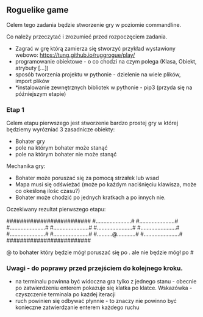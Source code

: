 ## Roguelike game 

Celem tego zadania będzie stworzenie gry w poziomie commandline.

Co należy przeczytać i zrozumieć przed rozpoczęciem zadania.

- Zagrać w grę którą zamierza się stworzyć przykład wystawiony webowo: https://tung.github.io/ruggrogue/play/
- programowanie obiektowe - o co chodzi na czym polega (Klasa, Obiekt, atrybuty [...])
- sposób tworzenia projektu w pythonie - dzielenie na wiele plików, import plików
- *instalowanie zewnętrznych bibliotek w pythonie - pip3 (przyda się na późniejszym etapie)


### Etap 1
Celem etapu pierwszego jest stworzenie bardzo prostej gry w której będziemy wyrózniać 3 zasadnicze obiekty:

- Bohater gry
- pole na którym bohater może stanąć
- pole na którym bohater nie może stanąć

Mechanika gry:
- Bohater może poruszać się za pomocą strzałek lub wsad
- Mapa musi się odświeżać (może po każdym naciśnięciu klawisza, może co okeśloną ilośc czasu?)
- Bohater może chodzić po jednych kratkach a po innych nie.

Oczekiwany rezultat pierwszego etapu:

#########################
#.......................#
#.......................#
#.......................#
#.......................#
#.......................#
#.......................#
#.......................#
#.......................#
#..........@............#
#.......................#
#########################

@ to bohater który będzie mógł poruszać się po . ale nie będzie mógł po #



### Uwagi - do poprawy przed przejściem do kolejnego kroku.
- na terminalu powinna być widoczna gra tylko z jednego stanu - obecnie po zatwierdzeniu enterem pokazuje się klatka po klatce. Wskazówka - czyszczenie terminala po każdej iteracji
- ruch powinien się odbywać płynnie - to znaczy nie powinno być konieczne zatwierdzanie enterem każdego ruchu